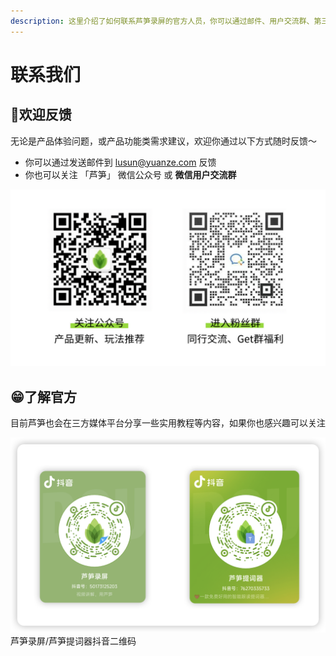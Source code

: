 ```yaml
---
description: 这里介绍了如何联系芦笋录屏的官方人员，你可以通过邮件、用户交流群、第三方官方账号等方式联络
---
```


# 联系我们

## 🌼欢迎反馈

无论是产品体验问题，或产品功能类需求建议，欢迎你通过以下方式随时反馈～

* 你可以通过发送邮件到 [lusun@yuanze.com](mailto:lusun@yuanze.com) 反馈
* 你也可以关注 「芦笋」 微信公众号 或 **微信用户交流群**

<img src="./public/.gitbook/assets/lupingwechat.png" alt="">

## 😁了解官方

目前芦笋也会在三方媒体平台分享一些实用教程等内容，如果你也感兴趣可以关注

<img src="./public/.gitbook/assets/douyinerweima.png" alt="">
<ImgDesc>芦笋录屏/芦笋提词器抖音二维码</ImgDesc>
